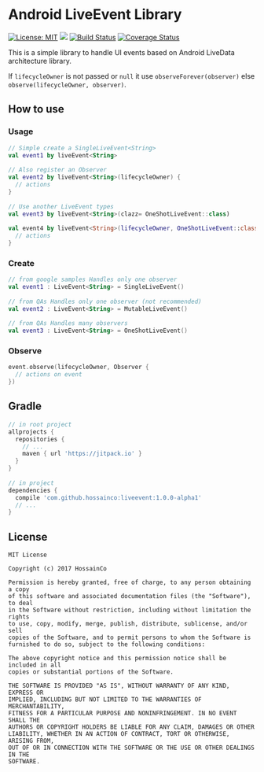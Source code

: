 # Android LiveEvent Library
[![License: MIT](https://img.shields.io/badge/License-MIT-brightgreen.svg)](https://opensource.org/licenses/MIT)
[![](https://jitpack.io/v/HossainCo/LiveEvent.svg)](https://jitpack.io/#HossainCo/LiveEvent)
[![Build Status](https://travis-ci.org/HossainCo/LiveEvent.svg?branch=master)](https://travis-ci.org/HossainCo/LiveEvent)
[![Coverage Status](https://coveralls.io/repos/github/HossainCo/LiveEvent/badge.svg?branch=master)](https://coveralls.io/github/HossainCo/LiveEvent?branch=master)

This is a simple library to handle UI events based on Android LiveData architecture library.

If `lifecycleOwner` is  not passed or `null` it use `observeForever(observer)` else `observe(lifecycleOwner, observer)`.

## How to use
### Usage
```kotlin
// Simple create a SingleLiveEvent<String>
val event1 by liveEvent<String>
 
// Also register an Observer
val event2 by liveEvent<String>(lifecycleOwner) {
  // actions
}
 
// Use another LiveEvent types
val event3 by liveEvent<String>(clazz= OneShotLiveEvent::class)
 
val event4 by liveEvent<String>(lifecycleOwner, OneShotLiveEvent::class) {
  // actions
}
```
 
### Create
```kotlin
// from google samples Handles only one observer
val event1 : LiveEvent<String> = SingleLiveEvent()
 
// from QAs Handles only one observer (not recommended)
val event2 : LiveEvent<String> = MutableLiveEvent()
 
// from QAs Handles many observers
val event3 : LiveEvent<String> = OneShotLiveEvent() 
```
 
### Observe
```kotlin
event.observe(lifecycleOwner, Observer {
  // actions on event
})
```

## Gradle
```Groovy
// in root project
allprojects {
  repositories {
    // ...
    maven { url 'https://jitpack.io' }
  }
}
 
// in project
dependencies {
  compile 'com.github.hossainco:liveevent:1.0.0-alpha1'
  // ...
}
```

## License
```text
MIT License
 
Copyright (c) 2017 HossainCo
 
Permission is hereby granted, free of charge, to any person obtaining a copy
of this software and associated documentation files (the "Software"), to deal
in the Software without restriction, including without limitation the rights
to use, copy, modify, merge, publish, distribute, sublicense, and/or sell
copies of the Software, and to permit persons to whom the Software is
furnished to do so, subject to the following conditions:
 
The above copyright notice and this permission notice shall be included in all
copies or substantial portions of the Software.
 
THE SOFTWARE IS PROVIDED "AS IS", WITHOUT WARRANTY OF ANY KIND, EXPRESS OR
IMPLIED, INCLUDING BUT NOT LIMITED TO THE WARRANTIES OF MERCHANTABILITY,
FITNESS FOR A PARTICULAR PURPOSE AND NONINFRINGEMENT. IN NO EVENT SHALL THE
AUTHORS OR COPYRIGHT HOLDERS BE LIABLE FOR ANY CLAIM, DAMAGES OR OTHER
LIABILITY, WHETHER IN AN ACTION OF CONTRACT, TORT OR OTHERWISE, ARISING FROM,
OUT OF OR IN CONNECTION WITH THE SOFTWARE OR THE USE OR OTHER DEALINGS IN THE
SOFTWARE.
```
